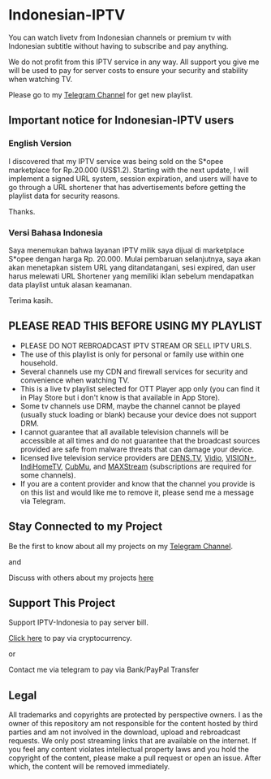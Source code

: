 # Indonesian-IPTV

You can watch livetv from Indonesian channels or premium tv with Indonesian subtitle without having to subscribe and pay anything.

We do not profit from this IPTV service in any way. All support you give me will be used to pay for server costs to ensure your security and stability when watching TV.

Please go to my [Telegram Channel](https://t.me/emonnprjkt) for get new playlist.

## Important notice for Indonesian-IPTV users

### English Version

I discovered that my IPTV service was being sold on the S*opee marketplace for Rp.20.000 (US$1.2). Starting with the next update, I will implement a signed URL system, session expiration, and users will have to go through a URL shortener that has advertisements before getting the playlist data for security reasons.

Thanks.

### Versi Bahasa Indonesia

Saya menemukan bahwa layanan IPTV milik saya dijual di marketplace S*opee dengan harga Rp. 20.000. Mulai pembaruan selanjutnya, saya akan akan menetapkan sistem URL yang ditandatangani, sesi expired, dan user harus melewati URL Shortener yang memiliki iklan sebelum mendapatkan data playlist untuk alasan keamanan.

Terima kasih.

## PLEASE READ THIS BEFORE USING MY PLAYLIST

* PLEASE DO NOT REBROADCAST IPTV STREAM OR SELL IPTV URLS.
* The use of this playlist is only for personal or family use within one household.
* Several channels use my CDN and firewall services for security and convenience when watching TV.
* This is a live tv playlist selected for OTT Player app only (you can find it in Play Store but i don't know is that available in App Store).
* Some tv channels use DRM, maybe the channel cannot be played (usually stuck loading or blank) because your device does not support DRM.
* I cannot guarantee that all available television channels will be accessible at all times and do not guarantee that the broadcast sources provided are safe from malware threats that can damage your device.
* licensed live television service providers are [DENS.TV](https://www.dens.tv/tv-local), [Vidio](https://vidio.com/live), [VISION+](https://www.visionplus.id/webclient/#/live), [IndiHomeTV](https://www.indihometv.com/livetv), [CubMu](https://www.cubmu.com/), and [MAXStream](https://maxstream.tv/tv-channels) (subscriptions are required for some channels).
* If you are a content provider and know that the channel you provide is on this list and would like me to remove it, please send me a message via Telegram.


## Stay Connected to my Project
Be the first to know about all my projects on my [Telegram Channel](https://t.me/emonnprjkt).

and

Discuss with others about my projects [here](https://t.me/+sl-jjUJISchkYzM1)


## Support This Project
Support IPTV-Indonesia to pay server bill.

[Click here](https://www.streamo.web.id/dukungan) to pay via cryptocurrency.

or

Contact me via telegram to pay via Bank/PayPal Transfer


## Legal

All trademarks and copyrights are protected by perspective owners. I as the owner of this repository am not responsible for the content hosted by third parties and am not involved in the download, upload and rebroadcast requests. We only post streaming links that are available on the internet. If you feel any content violates intellectual property laws and you hold the copyright of the content, please make a pull request or open an issue. After which, the content will be removed immediately.
